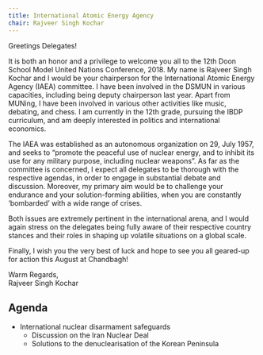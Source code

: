```yaml
---
title: International Atomic Energy Agency
chair: Rajveer Singh Kochar
---
```


Greetings Delegates!

It is both an honor and a privilege to welcome you all to the 12th Doon School Model United Nations Conference, 2018. My name is Rajveer Singh Kochar and I would be your chairperson for the International Atomic Energy Agency (IAEA) committee. I have been involved in the DSMUN in various capacities, including being deputy chairperson last year. Apart from MUNing, I have been involved in various other activities like music, debating, and chess. I am currently in the 12th grade, pursuing the IBDP curriculum, and am deeply interested in politics and international economics.

The IAEA was established as an autonomous organization on 29, July 1957, and seeks to “promote the peaceful use of nuclear energy, and to inhibit its use for any military purpose, including nuclear weapons”. As far as the committee is concerned, I expect all delegates to be thorough with the respective agendas, in order to engage in substantial debate and discussion. Moreover, my primary aim would be to challenge your endurance and your solution-forming abilities, when you are constantly ‘bombarded’ with a wide range of crises.

Both issues are extremely pertinent in the international arena, and I would again stress on the delegates being fully aware of their respective country stances and their roles in shaping up volatile situations on a global scale.

Finally, I wish you the very best of luck and hope to see you all geared-up for action this August at Chandbagh!

Warm Regards,<br>
Rajveer Singh Kochar

## Agenda

- International nuclear disarmament safeguards
    - Discussion on the Iran Nuclear Deal
    - Solutions to the denuclearisation of the Korean Peninsula
